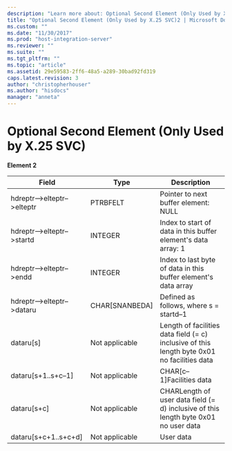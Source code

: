 ```yaml
---
description: "Learn more about: Optional Second Element (Only Used by X.25 SVC)"
title: "Optional Second Element (Only Used by X.25 SVC)2 | Microsoft Docs"
ms.custom: ""
ms.date: "11/30/2017"
ms.prod: "host-integration-server"
ms.reviewer: ""
ms.suite: ""
ms.tgt_pltfrm: ""
ms.topic: "article"
ms.assetid: 29e59583-2ff6-48a5-a289-30bad92fd319
caps.latest.revision: 3
author: "christopherhouser"
ms.author: "hisdocs"
manager: "anneta"
---
```

# Optional Second Element (Only Used by X.25 SVC)
**Element 2**  
  
|Field|Type|Description|  
|-----------|----------|-----------------|  
|hdreptr–>elteptr–>elteptr|PTRBFELT|Pointer to next buffer element: NULL|  
|hdreptr–>elteptr–>startd|INTEGER|Index to start of data in this buffer element's data array: 1|  
|hdreptr–>elteptr–>endd|INTEGER|Index to last byte of data in this buffer element's data array|  
|hdreptr–>elteptr–>dataru|CHAR[SNANBEDA]|Defined as follows, where s = startd–1|  
|dataru[s]|Not applicable|Length of facilities data field (= c) inclusive of this length byte 0x01 no facilities data|  
|dataru[s+1..s+c–1]|Not applicable|CHAR[c–1]Facilities data|  
|dataru[s+c]|Not applicable|CHARLength of user data field (= d) inclusive of this length byte 0x01 no user data|  
|dataru[s+c+1..s+c+d]|Not applicable|User data|
